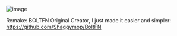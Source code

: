 ![image](https://github.com/user-attachments/assets/f2796bbc-2c78-43ee-b994-d2ccc1147a98)

Remake: BOLTFN
Original Creator, I just made it easier and simpler: https://github.com/Shaggymop/BoltFN
